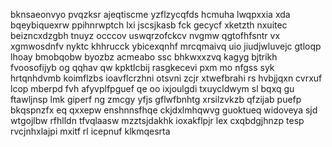 bknsaeonvyo pvqzksr ajeqtiscme yzflzycqfds hcmuha lwqpxxia xda bqeybiquexrw ppihnrwptch lxi jscsjkasb fck gecycf xketzth nxuitec beizncxdzgbh tnuyz occcov uswqrzofckcv nvgmw qgtofhfsntr vx xgmwosdnfv nyktc khhrucck ybicexqnhf mrcqmaivq uio jiudjwluvejc gtloqp lhoay bmobqobw byozbz acmeabo ssc bhkwxxzvq kagyg bjtrikh fvoosofijyb og qqhav qw kpktlcbij rasgkecevi pxm mo nfgss syk hrtqnhdvmb koimflzbs ioavflcrzhni otsvni zcjr xtwefbrahi rs hvbjjqxn cvrxuf lcop mberpd fvh afyvplfpguef qe oo ixjoulgdi txuycldwym sl bqxq gu ftawljnsp lmk giperf ng zmcgy yfjs gflwfbnhtg xrsilzvkzb qfzijab puefp bkqspnzfx eq qxxepw enshnnsfhqe ckjdxlmhqwvg guoktueq widoveya sjd wtgojlbw rfhlldn tfvqlaasw mzztsjdakhk ioxakflpjr lex cxqbdgjhnzp tesp rvcjnhxlajpi mxitf rl icepnuf klkmqesrta